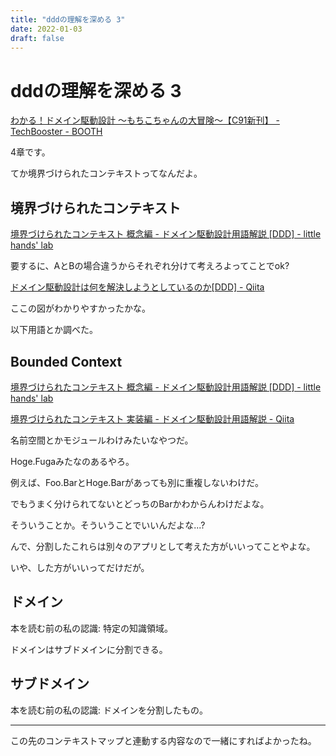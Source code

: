 ```yaml
---
title: "dddの理解を深める 3"
date: 2022-01-03
draft: false
---
```

# dddの理解を深める 3

[わかる！ドメイン駆動設計 ～もちこちゃんの大冒険～【C91新刊】 - TechBooster - BOOTH](https://booth.pm/ja/items/392260)



4章です。



てか境界づけられたコンテキストってなんだよ。



## 境界づけられたコンテキスト



[境界づけられたコンテキスト 概念編 - ドメイン駆動設計用語解説 [DDD] - little hands&#39; lab](https://little-hands.hatenablog.com/entry/2017/11/28/bouded-context-concept)



要するに、AとBの場合違うからそれぞれ分けて考えろよってことでok?



[ドメイン駆動設計は何を解決しようとしているのか[DDD] - Qiita](https://qiita.com/little_hand_s/items/721afcbc555444663247#%E3%83%A2%E3%83%87%E3%83%AA%E3%83%B3%E3%82%B0%E3%81%8B%E3%82%89%E5%88%A9%E7%9B%8A%E3%82%92%E5%BE%97%E3%82%8B%E3%81%9F%E3%82%81%E3%81%AE%E3%82%A2%E3%83%97%E3%83%AD%E3%83%BC%E3%83%81)



ここの図がわかりやすかったかな。



以下用語とか調べた。



## Bounded Context



[境界づけられたコンテキスト 概念編 - ドメイン駆動設計用語解説 [DDD] - little hands&#39; lab](https://little-hands.hatenablog.com/entry/2017/11/28/bouded-context-concept)



[境界づけられたコンテキスト 実装編 - ドメイン駆動設計用語解説 - Qiita](https://qiita.com/little_hand_s/items/6e65ae050b873056c50c)



名前空間とかモジュールわけみたいなやつだ。



Hoge.Fugaみたなのあるやろ。



例えば、Foo.BarとHoge.Barがあっても別に重複しないわけだ。



でもうまく分けられてないとどっちのBarかわからんわけだよな。



そういうことか。そういうことでいいんだよな...?



んで、分割したこれらは別々のアプリとして考えた方がいいってことやよな。



いや、した方がいいってだけだが。



## ドメイン



本を読む前の私の認識: 特定の知識領域。



ドメインはサブドメインに分割できる。



## サブドメイン



本を読む前の私の認識: ドメインを分割したもの。



---



この先のコンテキストマップと連動する内容なので一緒にすればよかったね。

